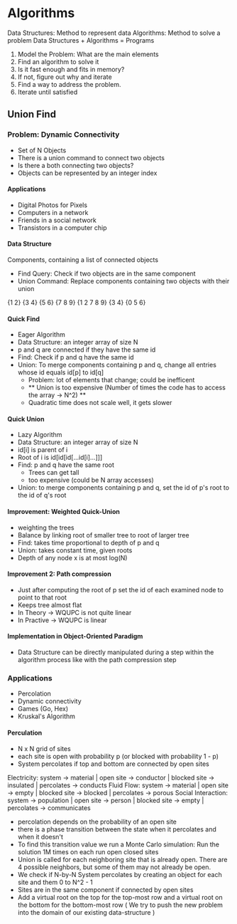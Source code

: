 # Algorithms

Data Structures: Method to represent data
Algorithms: Method to solve a problem
Data Structures + Algorithms = Programs

1. Model the Problem: What are the main elements
2. Find an algorithm to solve it
3. Is it fast enough and fits in memory?
4. If not, figure out why and iterate
5. Find a way to address the problem.
6. Iterate until satisfied

## Union Find


### Problem: Dynamic Connectivity

- Set of N Objects
- There is a union command to connect two objects
- Is there a both connecting two objects?
- Objects can be represented by an integer index

#### Applications

- Digital Photos for Pixels
- Computers in a network
- Friends in a social network
- Transistors in a computer chip

#### Data Structure

Components, containing a list of connected objects
- Find Query: Check if two objects are in the same component
- Union Command: Replace components containing two objects with their union


{1 2} {3 4} {5 6} {7 8 9}
{1 2 7 8 9} {3 4} {0 5 6}

#### Quick Find

- Eager Algorithm
- Data Structure: an integer array of size N
- p and q are connected if they have the same id
- Find: Check if p and q have the same id
- Union: To merge components containing p and q, change all entries whose id equals id[p] to id[q]
  - Problem: lot of elements that change; could be inefficent
  - ** Union is too expensive (Number of times the code has to access the array -> N^2) **
  - Quadratic time does not scale well, it gets slower


#### Quick Union

- Lazy Algorithm
- Data Structure: an integer array of size N
- id[i] is parent of i
- Root of i is id\[id\[id\[...id\[i]...]]]
- Find: p and q have the same root
  - Trees can get tall
  - too expensive (could be N array accesses)
- Union: to merge components containing p and q, set the id of p's root to the id of q's root


#### Improvement: Weighted Quick-Union

- weighting the trees
- Balance by linking root of smaller tree to root of larger tree
- Find: takes time proportional to depth of p and q
- Union: takes constant time, given roots
- Depth of any node x is at most log(N)

#### Improvement 2: Path compression
- Just after computing the root of p set the id of each examined node to point to that root
- Keeps tree almost flat
- In Theory -> WQUPC is not quite linear
- In Practive -> WQUPC is linear


#### Implementation in Object-Oriented Paradigm

- Data Structure can be directly manipulated during a step within the algorithm process like with the path compression step


### Applications

- Percolation
- Dynamic connectivity
- Games (Go, Hex)
- Kruskal's Algorithm

#### Perculation

- N x N grid of sites
- each site is open with probability p (or blocked with probability 1 - p)
- System percolates if top and bottom are connected by open sites

Electricity: system -> material | open site -> conductor | blocked site -> insulated | percolates -> conducts
Fluid Flow: system -> material | open site -> empty | blocked site -> blocked | percolates -> porous
Social Interaction: system -> population | open site -> person | blocked site -> empty | percolates -> communicates

- percolation depends on the probability of an open site
- there is a phase transition between the state when it percolates and when it doesn't
- To find this transition value we run a Monte Carlo simulation: Run the solution 1M times on each run open closed sites
- Union is called for each neighboring site that is already open. There are 4 possible neighbors, but some of them may not already be open.
- We check if N-by-N System percolates by creating an object for each site and them 0 to N^2 - 1
- Sites are in the same component if connected by open sites
- Add a virtual root on the top for the top-most row and a virtual root on the bottom for the bottom-most row
( We try to push the new problem into the domain of our existing data-structure )